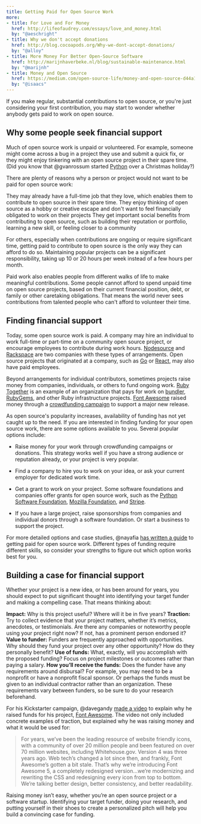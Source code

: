 ```yaml
---
title: Getting Paid for Open Source Work
more:
- title: For Love and For Money
  href: http://lifeofaudrey.com/essays/love_and_money.html
  by: "@aeschright"
- title: Why we don't accept donations
  href: http://blog.cocoapods.org/Why-we-dont-accept-donations/
  by: "@alloy"
- title: More Money For Better Open-Source Software
  href: http://marijnhaverbeke.nl/blog/sustainable-maintenance.html
  by: "@marijnh"
- title: Money and Open Source
  href: https://medium.com/open-source-life/money-and-open-source-d44a1953749c#.nyk44wmm1
  by: "@isaacs"
---
```


If you make regular, substantial contributions to open source, or you're just considering your first contribution, you may start to wonder whether anybody gets paid to work on open source.

## Why some people seek financial support

Much of open source work is unpaid or volunteered. For example, someone might come across a bug in a project they use and submit a quick fix, or they might enjoy tinkering with an open source project in their spare time. (Did you know that @gvanrossum started [Python](https://github.com/python) over a Christmas holiday?)

There are plenty of reasons why a person or project would not want to be paid for open source work:

They may already have a full-time job that they love, which enables them to contribute to open source in their spare time.
They enjoy thinking of open source as a hobby or creative escape and don't want to feel financially obligated to work on their projects
They get important social benefits from contributing to open source, such as building their reputation or portfolio, learning a new skill, or feeling closer to a community

For others, especially when contributions are ongoing or require significant time, getting paid to contribute to open source is the only way they can afford to do so. Maintaining popular projects can be a significant responsibility, taking up 10 or 20 hours per week instead of a few hours per month.

Paid work also enables people from different walks of life to make meaningful contributions. Some people cannot afford to spend unpaid time on open source projects, based on their current financial position, debt, or family or other caretaking obligations. That means the world never sees contributions from talented people who can't afford to volunteer their time.

## Finding financial support

Today, some open source work is paid. A company may hire an individual to work full-time or part-time on a community open source project, or encourage employees to contribute during work hours. [Nodesource](https://github.com/nodesource) and [Rackspace](https://blog.rackspace.com/rackspaces-policy-on-contributing-to-open-source/) are two companies with these types of arrangements. Open source projects that originated at a company, such as [Go](https://github.com/golang) or [React](https://github.com/facebook/react), may also have paid employees.

Beyond arrangements for individual contributors, sometimes projects raise money from companies, individuals, or others to fund ongoing work. [Ruby Together](https://rubytogether.org/) is an example of an organization that pays for work on [bundler](https://github.com/bundler/bundler), [RubyGems](https://github.com/rubygems/rubygems), and other Ruby infrastructure projects. [Font Awesome](https://github.com/FortAwesome/Font-Awesome) raised money through a [crowdfunding campaign](https://www.kickstarter.com/projects/232193852/font-awesome-5) to support a major new release.

As open source's popularity increases, availability of funding has not yet caught up to the need. If you are interested in finding funding for your open source work, there are some options available to you. Several popular options include:

* Raise money for your work through crowdfunding campaigns or donations. This strategy works well if you have a strong audience or reputation already, or your project is very popular.

* Find a company to hire you to work on your idea, or ask your current employer for dedicated work time.

* Get a grant to work on your project. Some software foundations and companies offer grants for open source work, such as the [Python Software Foundation](https://www.python.org/psf/grants/), [Mozilla Foundation](https://www.mozilla.org/en-US/grants/), and [Stripe](https://stripe.com/blog/open-source-retreat-2016).

* If you have a large project, raise sponsorships from companies and individual donors through a software foundation. Or start a business to support the project.

For more detailed options and case studies, @nayafia [has written a guide](https://github.com/nayafia/lemonade-stand) to getting paid for open source work. Different types of funding require different skills, so consider your strengths to figure out which option works best for you.

## Building a case for financial support
Whether your project is a new idea, or has been around for years, you should expect to put significant thought into identifying your target funder and making a compelling case. That means thinking about:

**Impact:** Why is this project useful? Where will it be in five years?
**Traction:** Try to collect evidence that your project matters, whether it’s metrics, anecdotes, or testimonials. Are there any companies or noteworthy people using your project right now? If not, has a prominent person endorsed it?
**Value to funder:** Funders are frequently approached with opportunities. Why should they fund your project over any other opportunity? How do they personally benefit?
**Use of funds:** What, exactly, will you accomplish with the proposed funding? Focus on project milestones or outcomes rather than paying a salary.
**How you’ll receive the funds:** Does the funder have any requirements around disbursal? For example, you may need to be a nonprofit or have a nonprofit fiscal sponsor. Or perhaps the funds must be given to an individual contractor rather than an organization. These requirements vary between funders, so be sure to do your research beforehand.

For his Kickstarter campaign, @davegandy [made a video](https://www.kickstarter.com/projects/232193852/font-awesome-5) to explain why he raised funds for his project, [Font Awesome](https://github.com/FortAwesome/Font-Awesome). The video not only included concrete examples of traction, but explained why he was raising money and what it would be used for:

> For years, we’ve been the leading resource of website friendly icons, with a community of over 20 million people and been featured on over 70 million websites, including Whitehouse.gov. Version 4 was three years ago. Web tech’s changed a lot since then, and frankly, Font Awesome’s gotten a bit stale. That’s why we’re introducing Font Awesome 5, a completely redesigned version...we’re modernizing and rewriting the CSS and redesigning every icon from top to bottom. We’re talking better design, better consistency, and better readability.

Raising money isn’t easy, whether you’re an open source project or a software startup. Identifying your target funder, doing your research, and putting yourself in their shoes to create a personalized pitch will help you build a convincing case for funding.
